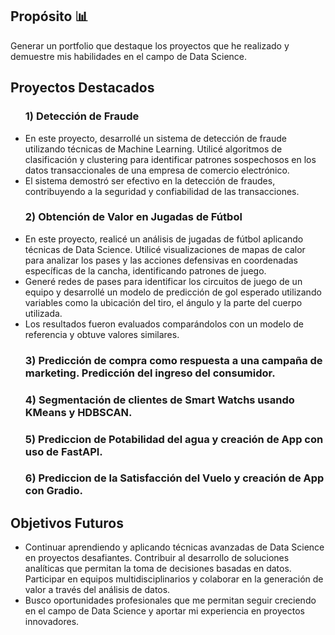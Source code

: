 <h2>Propósito 📊</h2>
<p>Generar un portfolio que destaque los proyectos que he realizado y demuestre mis habilidades en el campo de Data Science.</p>

<h2>Proyectos Destacados</h2>

<ul>
    <h3>1) Detección de Fraude</h3>
    <p>
      <li>En este proyecto, desarrollé un sistema de detección de fraude utilizando técnicas de Machine Learning. Utilicé algoritmos de clasificación y clustering para identificar patrones sospechosos en los datos transaccionales de una empresa de comercio electrónico.</li>
      <li>El sistema demostró ser efectivo en la detección de fraudes, contribuyendo a la seguridad y confiabilidad de las transacciones.</li>
    </p>
  </li>
    <h3>2) Obtención de Valor en Jugadas de Fútbol</h3>
    <p>
      <li>En este proyecto, realicé un análisis de jugadas de fútbol aplicando técnicas de Data Science. Utilicé visualizaciones de mapas de calor para analizar los pases y las acciones defensivas en coordenadas específicas de la cancha, identificando patrones de juego.</li>
      <li>Generé redes de pases para identificar los circuitos de juego de un equipo y desarrollé un modelo de predicción de gol esperado utilizando variables como la ubicación del tiro, el ángulo y la parte del cuerpo utilizada.</li>
      <li>Los resultados fueron evaluados comparándolos con un modelo de referencia y obtuve valores similares.</li>
   </p>
  </li>
  <h3>3) Predicción de compra como respuesta a una campaña de marketing. Predicción del ingreso del consumidor. </h3>
   </p>
  </li>
  <h3>4) Segmentación de clientes de Smart Watchs usando KMeans y HDBSCAN. </h3>
   </p>
  </li>
  <h3>5) Prediccion de Potabilidad del agua y creación de App con uso de FastAPI.</h3>
   </p>
  </li>
  <h3>6) Prediccion de la Satisfacción del Vuelo y creación de App con Gradio. </h3>
    <p>
  </li>
</ul>




<h2>Objetivos Futuros</h2>

<ul>
  <li>Continuar aprendiendo y aplicando técnicas avanzadas de Data Science en proyectos desafiantes. Contribuir al desarrollo de soluciones analíticas que permitan la toma de decisiones basadas en datos. Participar en equipos multidisciplinarios y colaborar en la generación de valor a través del análisis de datos.</li>
  <li>Busco oportunidades profesionales que me permitan seguir creciendo en el campo de Data Science y aportar mi experiencia en proyectos innovadores.</li>
</ul>
